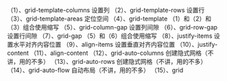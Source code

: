 （1）、grid-template-columns 设置列
（2）、grid-template-rows 设置行
（3）、grid-template-areas 定位空间
（4）、grid-template （1）和（2）和（3）组合使用缩写
（5）、grid-column-gap 设置列间隙
（6）、grid-row-gap 设置行间隙
（7）、grid-gap （5）和（6）组合使用缩写
（8）、justify-items 设置水平对齐内容位置
（9）、align-items 设置垂直对齐内容位置
（10）、justify-content
（11）、align-content
（12）、grid-auto-columns 创建隐式网格（不讲，用的不多）
（13）、grid-auto-rows 创建隐式网格（不讲，用的不多）
（14）、grid-auto-flow 自动布局（不讲，用的不多）
（15）、grid
